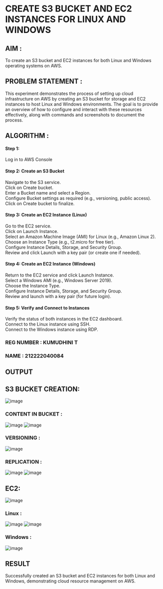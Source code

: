 # CREATE S3 BUCKET AND EC2 INSTANCES FOR LINUX AND WINDOWS

## AIM :
To create an S3 bucket and EC2 instances for both Linux and Windows operating systems on AWS.

## PROBLEM STATEMENT :
This experiment demonstrates the process of setting up cloud infrastructure on AWS by creating an S3 bucket for storage and EC2 instances to host Linux and Windows environments. The goal is to provide an overview of how to configure and interact with these resources effectively, along with commands and screenshots to document the process.

## ALGORITHM :

#### Step 1:
Log in to AWS Console</br>

#### Step 2: Create an S3 Bucket</br>
Navigate to the S3 service.</br>
Click on Create bucket.</br>
Enter a Bucket name and select a Region.</br>
Configure Bucket settings as required (e.g., versioning, public access).</br>
Click on Create bucket to finalize.</br>

#### Step 3: Create an EC2 Instance (Linux)
Go to the EC2 service.</br>
Click on Launch Instance.</br>
Select an Amazon Machine Image (AMI) for Linux (e.g., Amazon Linux 2).</br>
Choose an Instance Type (e.g., t2.micro for free tier).</br>
Configure Instance Details, Storage, and Security Group.</br>
Review and click Launch with a key pair (or create one if needed).</br>

#### Step 4: Create an EC2 Instance (Windows)
Return to the EC2 service and click Launch Instance.</br>
Select a Windows AMI (e.g., Windows Server 2019).</br>
Choose the Instance Type.</br>
Configure Instance Details, Storage, and Security Group.</br>
Review and launch with a key pair (for future login).</br>

#### Step 5: Verify and Connect to Instances
Verify the status of both instances in the EC2 dashboard.</br>
Connect to the Linux instance using SSH.</br>
Connect to the Windows instance using RDP.</br>

### REG NUMBER : KUMUDHINI T
### NAME : 212222040084

## OUTPUT
## S3 BUCKET CREATION:
![image](https://github.com/user-attachments/assets/4e356df0-220e-4dde-9512-b1b21a4167e1)
### CONTENT IN BUCKET :
![image](https://github.com/user-attachments/assets/d65199bf-d07e-44fd-aeaa-97637f4d4d2d)
![image](https://github.com/user-attachments/assets/3e778f4e-7258-4dd8-9c4e-40f76e2073c2)
### VERSIONING :
![image](https://github.com/user-attachments/assets/a03208ea-4a9b-4506-9dfa-b426bc91fcbe)
### REPLICATION :
![image](https://github.com/user-attachments/assets/539faa3a-d3c5-404c-abd9-a11124c2b828)
![image](https://github.com/user-attachments/assets/745fde42-a2f6-472a-868f-cc4285b5abd4)

## EC2:
![image](https://github.com/user-attachments/assets/ceee32de-7800-403c-8e64-60624186a758)

### Linux :
![image](https://github.com/user-attachments/assets/6f52a187-4455-452b-8b53-cafb54a1101a)
![image](https://github.com/user-attachments/assets/c04e736b-5878-40bd-ab88-aa5bc99d748e)

### Windows :
![image](https://github.com/user-attachments/assets/7c192d2a-ed0f-4336-9628-8657a99b284c)

## RESULT
 Successfully created an S3 bucket and EC2 instances for both Linux and Windows, demonstrating cloud resource management on AWS.


  


